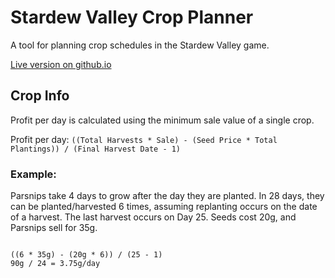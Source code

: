 # Stardew Valley Crop Planner

A tool for planning crop schedules in the Stardew Valley game.

<a href="http://exnil.github.io/crop_planner/">Live version on github.io</a>


## Crop Info
Profit per day is calculated using the minimum sale value of a single crop.

Profit per day: <code>((Total Harvests * Sale) - (Seed Price * Total Plantings)) / (Final Harvest Date - 1)</code>

### Example:
Parsnips take 4 days to grow after the day they are planted. In 28 days, they can be planted/harvested 6 times, assuming replanting occurs on the date of a harvest. The last harvest occurs on Day 25. Seeds cost 20g, and Parsnips sell for 35g.

<code>
((6 * 35g) - (20g * 6)) / (25 - 1)
90g / 24 = 3.75g/day
</code>
